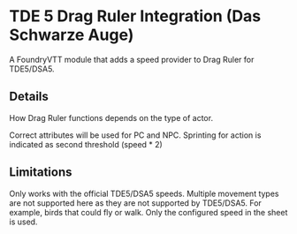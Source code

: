 # TDE 5 Drag Ruler Integration (Das Schwarze Auge)

A FoundryVTT module that adds a speed provider to Drag Ruler for TDE5/DSA5.

## Details

How Drag Ruler functions depends on the type of actor.

Correct attributes will be used for PC and NPC. 
Sprinting for action is indicated as second threshold (speed * 2)

## Limitations

Only works with the official TDE5/DSA5 speeds. Multiple movement types are not supported here as they are not 
supported by TDE5/DSA5. For example, birds that could fly or walk. Only the configured speed in the sheet is used.
